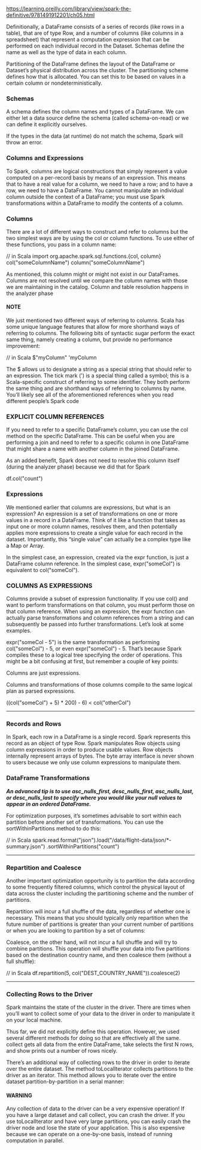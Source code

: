 https://learning.oreilly.com/library/view/spark-the-definitive/9781491912201/ch05.html

Definitionally, a DataFrame consists of a series of records (like rows in a table), that are of type Row, and a number of columns (like columns in a spreadsheet) that represent a computation expression that can be performed on each individual record in the Dataset. Schemas define the name as well as the type of data in each column.

Partitioning of the DataFrame defines the layout of the DataFrame or Dataset’s physical distribution across the cluster. The partitioning scheme defines how that is allocated. You can set this to be based on values in a certain column or nondeterministically.


### Schemas
A schema defines the column names and types of a DataFrame. We can either let a data source define the schema (called schema-on-read) or we can define it explicitly ourselves.

If the types in the data (at runtime) do not match the schema, Spark will throw an error. 

### Columns and Expressions

To Spark, columns are logical constructions that simply represent a value computed on a per-record basis by means of an expression. This means that to have a real value for a column, we need to have a row; and to have a row, we need to have a DataFrame. You cannot manipulate an individual column outside the context of a DataFrame; you must use Spark transformations within a DataFrame to modify the contents of a column.


### Columns
There are a lot of different ways to construct and refer to columns but the two simplest ways are by using the col or column functions. To use either of these functions, you pass in a column name:

// in Scala
import org.apache.spark.sql.functions.{col, column}
col("someColumnName")
column("someColumnName")

As mentioned, this column might or might not exist in our DataFrames. Columns are not resolved until we compare the column names with those we are maintaining in the catalog. Column and table resolution happens in the analyzer phase

#### NOTE
We just mentioned two different ways of referring to columns. Scala has some unique language features that allow for more shorthand ways of referring to columns. The following bits of syntactic sugar perform the exact same thing, namely creating a column, but provide no performance improvement:

// in Scala
$"myColumn"
'myColumn

The $ allows us to designate a string as a special string that should refer to an expression. The tick mark (') is a special thing called a symbol; this is a Scala-specific construct of referring to some identifier. They both perform the same thing and are shorthand ways of referring to columns by name. You’ll likely see all of the aforementioned references when you read different people’s Spark code



### EXPLICIT COLUMN REFERENCES
If you need to refer to a specific DataFrame’s column, you can use the col method on the specific DataFrame. This can be useful when you are performing a join and need to refer to a specific column in one DataFrame that might share a name with another column in the joined DataFrame.

As an added benefit, Spark does not need to resolve this column itself (during the analyzer phase) because we did that for Spark

df.col("count")


### Expressions
We mentioned earlier that columns are expressions, but what is an expression? An expression is a set of transformations on one or more values in a record in a DataFrame. Think of it like a function that takes as input one or more column names, resolves them, and then potentially applies more expressions to create a single value for each record in the dataset. Importantly, this “single value” can actually be a complex type like a Map or Array.

In the simplest case, an expression, created via the expr function, is just a DataFrame column reference. In the simplest case, expr("someCol") is equivalent to col("someCol").

### COLUMNS AS EXPRESSIONS
Columns provide a subset of expression functionality. If you use col() and want to perform transformations on that column, you must perform those on that column reference. When using an expression, the expr function can actually parse transformations and column references from a string and can subsequently be passed into further transformations. Let’s look at some examples.

expr("someCol - 5") is the same transformation as performing col("someCol") - 5, or even expr("someCol") - 5. That’s because Spark compiles these to a logical tree specifying the order of operations. This might be a bit confusing at first, but remember a couple of key points:

Columns are just expressions.

Columns and transformations of those columns compile to the same logical plan as parsed expressions.

((col("someCol") + 5) * 200) - 6) < col("otherCol")


--------------------------------------------------------------------------------------------------------------

### Records and Rows
In Spark, each row in a DataFrame is a single record. Spark represents this record as an object of type Row. Spark manipulates Row objects using column expressions in order to produce usable values. Row objects internally represent arrays of bytes. The byte array interface is never shown to users because we only use column expressions to manipulate them.

### DataFrame Transformations


***An advanced tip is to use asc_nulls_first, desc_nulls_first, asc_nulls_last, or desc_nulls_last to specify where you would like your null values to appear in an ordered DataFrame.***

For optimization purposes, it’s sometimes advisable to sort within each partition before another set of transformations. You can use the sortWithinPartitions method to do this:

// in Scala
spark.read.format("json").load("/data/flight-data/json/*-summary.json")
  .sortWithinPartitions("count")
  
  ----------------------------------------------------------------------------------------------------------------
  
  
### Repartition and Coalesce
Another important optimization opportunity is to partition the data according to some frequently filtered columns, which control the physical layout of data across the cluster including the partitioning scheme and the number of partitions.

Repartition will incur a full shuffle of the data, regardless of whether one is necessary. This means that you should typically only repartition when the future number of partitions is greater than your current number of partitions or when you are looking to partition by a set of columns:

Coalesce, on the other hand, will not incur a full shuffle and will try to combine partitions. This operation will shuffle your data into five partitions based on the destination country name, and then coalesce them (without a full shuffle):

// in Scala
df.repartition(5, col("DEST_COUNTRY_NAME")).coalesce(2)

-------------------------------------------------------------------------------------------------------------------

### Collecting Rows to the Driver

Spark maintains the state of the cluster in the driver. There are times when you’ll want to collect some of your data to the driver in order to manipulate it on your local machine.


Thus far, we did not explicitly define this operation. However, we used several different methods for doing so that are effectively all the same. collect gets all data from the entire DataFrame, take selects the first N rows, and show prints out a number of rows nicely.


There’s an additional way of collecting rows to the driver in order to iterate over the entire dataset. The method toLocalIterator collects partitions to the driver as an iterator. This method allows you to iterate over the entire dataset partition-by-partition in a serial manner:


#### WARNING
Any collection of data to the driver can be a very expensive operation! If you have a large dataset and call collect, you can crash the driver. If you use toLocalIterator and have very large partitions, you can easily crash the driver node and lose the state of your application. This is also expensive because we can operate on a one-by-one basis, instead of running computation in parallel.




